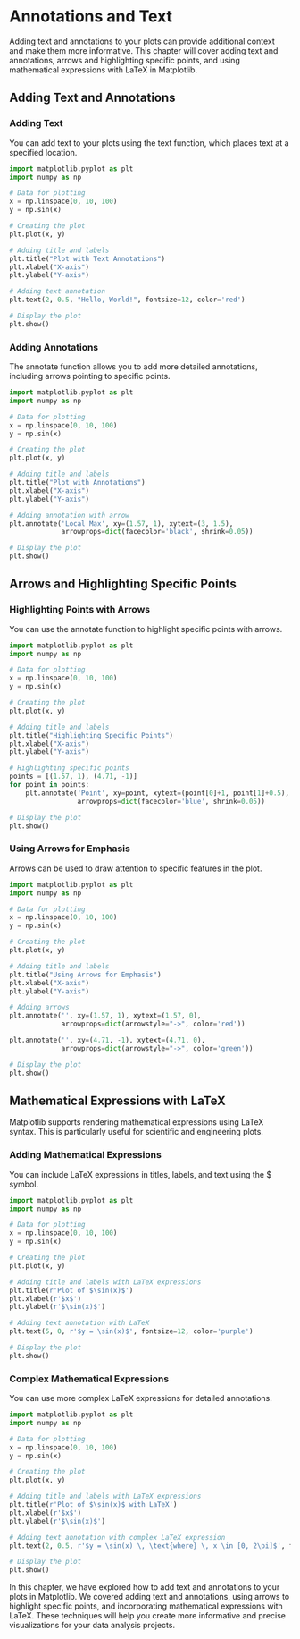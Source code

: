 # Annotations and Text
Adding text and annotations to your plots can provide additional context and make them more informative. This chapter will cover adding text and annotations, arrows and highlighting specific points, and using mathematical expressions with LaTeX in Matplotlib.

## Adding Text and Annotations
### Adding Text
You can add text to your plots using the text function, which places text at a specified location.

```python
import matplotlib.pyplot as plt
import numpy as np

# Data for plotting
x = np.linspace(0, 10, 100)
y = np.sin(x)

# Creating the plot
plt.plot(x, y)

# Adding title and labels
plt.title("Plot with Text Annotations")
plt.xlabel("X-axis")
plt.ylabel("Y-axis")

# Adding text annotation
plt.text(2, 0.5, "Hello, World!", fontsize=12, color='red')

# Display the plot
plt.show()
```

### Adding Annotations
The annotate function allows you to add more detailed annotations, including arrows pointing to specific points.

```python
import matplotlib.pyplot as plt
import numpy as np

# Data for plotting
x = np.linspace(0, 10, 100)
y = np.sin(x)

# Creating the plot
plt.plot(x, y)

# Adding title and labels
plt.title("Plot with Annotations")
plt.xlabel("X-axis")
plt.ylabel("Y-axis")

# Adding annotation with arrow
plt.annotate('Local Max', xy=(1.57, 1), xytext=(3, 1.5),
             arrowprops=dict(facecolor='black', shrink=0.05))

# Display the plot
plt.show()
```

## Arrows and Highlighting Specific Points
### Highlighting Points with Arrows
You can use the annotate function to highlight specific points with arrows.

```python
import matplotlib.pyplot as plt
import numpy as np

# Data for plotting
x = np.linspace(0, 10, 100)
y = np.sin(x)

# Creating the plot
plt.plot(x, y)

# Adding title and labels
plt.title("Highlighting Specific Points")
plt.xlabel("X-axis")
plt.ylabel("Y-axis")

# Highlighting specific points
points = [(1.57, 1), (4.71, -1)]
for point in points:
    plt.annotate('Point', xy=point, xytext=(point[0]+1, point[1]+0.5),
                 arrowprops=dict(facecolor='blue', shrink=0.05))

# Display the plot
plt.show()
```

### Using Arrows for Emphasis
Arrows can be used to draw attention to specific features in the plot.

```python
import matplotlib.pyplot as plt
import numpy as np

# Data for plotting
x = np.linspace(0, 10, 100)
y = np.sin(x)

# Creating the plot
plt.plot(x, y)

# Adding title and labels
plt.title("Using Arrows for Emphasis")
plt.xlabel("X-axis")
plt.ylabel("Y-axis")

# Adding arrows
plt.annotate('', xy=(1.57, 1), xytext=(1.57, 0),
             arrowprops=dict(arrowstyle="->", color='red'))

plt.annotate('', xy=(4.71, -1), xytext=(4.71, 0),
             arrowprops=dict(arrowstyle="->", color='green'))

# Display the plot
plt.show()
```

## Mathematical Expressions with LaTeX
Matplotlib supports rendering mathematical expressions using LaTeX syntax. This is particularly useful for scientific and engineering plots.

### Adding Mathematical Expressions
You can include LaTeX expressions in titles, labels, and text using the $ symbol.

```python
import matplotlib.pyplot as plt
import numpy as np

# Data for plotting
x = np.linspace(0, 10, 100)
y = np.sin(x)

# Creating the plot
plt.plot(x, y)

# Adding title and labels with LaTeX expressions
plt.title(r'Plot of $\sin(x)$')
plt.xlabel(r'$x$')
plt.ylabel(r'$\sin(x)$')

# Adding text annotation with LaTeX
plt.text(5, 0, r'$y = \sin(x)$', fontsize=12, color='purple')

# Display the plot
plt.show()
```

### Complex Mathematical Expressions
You can use more complex LaTeX expressions for detailed annotations.

```python
import matplotlib.pyplot as plt
import numpy as np

# Data for plotting
x = np.linspace(0, 10, 100)
y = np.sin(x)

# Creating the plot
plt.plot(x, y)

# Adding title and labels with LaTeX expressions
plt.title(r'Plot of $\sin(x)$ with LaTeX')
plt.xlabel(r'$x$')
plt.ylabel(r'$\sin(x)$')

# Adding text annotation with complex LaTeX expression
plt.text(2, 0.5, r'$y = \sin(x) \, \text{where} \, x \in [0, 2\pi]$', fontsize=12, color='blue')

# Display the plot
plt.show()
```

In this chapter, we have explored how to add text and annotations to your plots in Matplotlib. We covered adding text and annotations, using arrows to highlight specific points, and incorporating mathematical expressions with LaTeX. These techniques will help you create more informative and precise visualizations for your data analysis projects.
